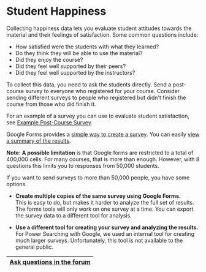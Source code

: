 # Student Happiness #

Collecting happiness data lets you evaluate student attitudes towards the material and their feelings of satisfaction. Some common questions include:

  * How satisfied were the students with what they learned?
  * Do they think they will be able to use the material?
  * Did they enjoy the course?
  * Did they feel well supported by their peers?
  * Did they feel well supported by the instructors?

To collect this data, you need to ask the students directly. Send a post-course survey to everyone who registered for your course. Consider sending different surveys to people who registered but didn't finish the course from those who did finish it.

For an example of a survey you can use to evaluate student satisfaction, see [Example Post-Course Survey](ExampleSurvey.md).

Google Forms provides a [simple way to create a survey](http://support.google.com/docs/bin/answer.py?hl=en&answer=87809). You can easily [view a summary of the results](http://support.google.com/docs/bin/answer.py?hl=en&answer=139706).

**Note: A possible limitation** is that Google forms are restricted to a total of 400,000 cells. For many courses, that is more than enough. However, with 8 questions this limits you to responses from 50,000 students.

If you want to send surveys to more than 50,000 people, you have some options.

  * **Create multiple copies of the same survey using Google Forms.**<br>This is easy to do, but makes it harder to analyze the full set of results. The forms tools will only work on one survey at a time. You can export the survey data to a different tool for analysis.<br>
<ul><li><b>Use a different tool for creating your survey and analyzing the results.</b><br>For Power Searching with Google, we used an internal tool for creating much larger surveys. Unfortunately, this tool is not available to the general public.</li></ul>

<table><thead><th> <a href='https://groups.google.com/forum/?fromgroups#!categories/course-builder-forum/evaluate-course-efficacy'>Ask questions in the forum</a> </th></thead><tbody>